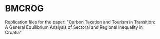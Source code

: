 # BMCROG
Replication files for the paper: "Carbon Taxation and Tourism in Transition: A General Equilibrium Analysis of Sectoral and Regional Inequality in Croatia"
